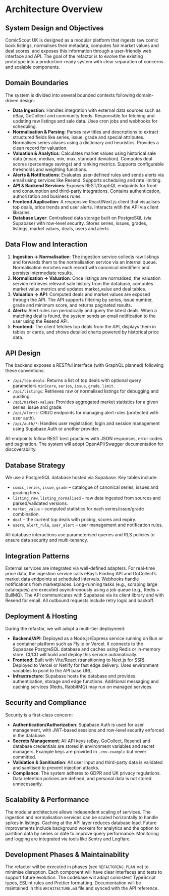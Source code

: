 # Architecture Overview

## System Design and Objectives

ComicScout UK is designed as a modular platform that ingests raw comic book listings, normalises their metadata, computes fair market values and deal scores, and exposes this information through a user-friendly web interface and API. The goal of the refactor is to evolve the existing prototype into a production-ready system with clear separation of concerns and scalable components.

## Domain Boundaries

The system is divided into several bounded contexts following domain-driven design:

* **Data Ingestion**: Handles integration with external data sources such as eBay, GoCollect and community feeds. Responsible for fetching and updating raw listings and sale data. Uses cron jobs and webhooks for scheduling.
* **Normalisation & Parsing**: Parses raw titles and descriptions to extract structured fields like series, issue, grade and special attributes. Normalises series aliases using a dictionary and heuristics. Provides a clean record for valuation.
* **Valuation & Analytics**: Calculates market values using historical sale data (mean, median, min, max, standard deviation). Computes deal scores (percentage savings) and ranking metrics. Supports configurable thresholds and weighting functions.
* **Alerts & Notifications**: Evaluates user-defined rules and sends alerts via email using services like Resend. Supports scheduling and rate limiting.
* **API & Backend Services**: Exposes REST/GraphQL endpoints for front-end consumption and third-party integrations. Contains authentication, authorization and business rules.
* **Frontend Application**: A responsive React/Next.js client that visualises top deals, price trends and user alerts. Interacts with the API via client libraries.
* **Database Layer**: Centralised data storage built on PostgreSQL (via Supabase) with row-level security. Stores series, issues, grades, listings, market values, deals, users and alerts.

## Data Flow and Interaction

1. **Ingestion → Normalisation**: The ingestion service collects raw listings and forwards them to the normalisation service via an internal queue. Normalisation enriches each record with canonical identifiers and persists intermediate results.
2. **Normalisation → Valuation**: Once listings are normalised, the valuation service retrieves relevant sale history from the database, computes market value metrics and updates market_value and deal tables.
3. **Valuation → API**: Computed deals and market values are exposed through the API. The API supports filtering by series, issue number, grade and minimum score, and returns paginated results.
4. **Alerts**: Alert rules run periodically and query the latest deals. When a matching deal is found, the system sends an email notification to the user using the Resend API.
5. **Frontend**: The client fetches top deals from the API, displays them in tables or cards, and shows detailed charts powered by historical price data.

## API Design

The backend exposes a RESTful interface (with GraphQL planned) following these conventions:

* `/api/top-deals`: Returns a list of top deals with optional query parameters `minScore`, `series`, `issue`, `grade`, `limit`.
* `/api/listings`: Retrieves raw or normalised listings for debugging and auditing.
* `/api/market-values`: Provides aggregated market statistics for a given series, issue and grade.
* `/api/alerts`: CRUD endpoints for managing alert rules (protected with user auth).
* `/api/auth/*`: Handles user registration, login and session management using Supabase Auth or another provider.

All endpoints follow REST best practices with JSON responses, error codes and pagination. The system will adopt OpenAPI/Swagger documentation for discoverability.

## Database Strategy

We use a PostgreSQL database hosted via Supabase. Key tables include:

* `comic_series`, `issue`, `grade` – catalogue of canonical series, issues and grading tiers.
* `listing_raw`, `listing_normalised` – raw data ingested from sources and parsed/validated versions.
* `market_value` – computed statistics for each series/issue/grade combination.
* `deal` – the current top deals with pricing, scores and expiry.
* `users`, `alert_rule`, `user_alert` – user management and notification rules.

All database interactions use parameterised queries and RLS policies to ensure data security and multi-tenancy.

## Integration Patterns

External services are integrated via well-defined adapters. For real-time price data, the ingestion service calls eBay’s Finding API and GoCollect’s market data endpoints at scheduled intervals. Webhooks handle notifications from marketplaces. Long-running tasks (e.g., scraping large catalogues) are executed asynchronously using a job queue (e.g., Redis + BullMQ). The API communicates with Supabase via its client library and with Resend for email. All outbound requests include retry logic and backoff.

## Deployment & Hosting

During the refactor, we will adopt a multi-tier deployment:

* **Backend/API**: Deployed as a Node.js/Express service running on Bun or a container platform such as Fly.io or Vercel. It connects to the Supabase PostgreSQL database and caches using Redis or in-memory store. CI/CD will build and deploy this service automatically.
* **Frontend**: Built with Vite/React (transitioning to Next.js for SSR). Deployed to Vercel or Netlify for fast edge delivery. Uses environment variables to point to the API base URL.
* **Infrastructure**: Supabase hosts the database and provides authentication, storage and edge functions. Additional messaging and caching services (Redis, RabbitMQ) may run on managed services.

## Security and Compliance

Security is a first-class concern:

* **Authentication/Authorization**: Supabase Auth is used for user management, with JWT-based sessions and row-level security enforced in the database.
* **Secrets Management**: All API keys (eBay, GoCollect, Resend) and database credentials are stored in environment variables and secret managers. Example keys are provided in `.env.example` but never committed.
* **Validation & Sanitisation**: All user input and third-party data is validated and sanitised to prevent injection attacks.
* **Compliance**: The system adheres to GDPR and UK privacy regulations. Data retention policies are defined, and personal data is not stored unnecessarily.

## Scalability & Performance

The modular architecture allows independent scaling of services. The ingestion and normalisation services can be scaled horizontally to handle spikes in listings. Caching at the API layer reduces database load. Future improvements include background workers for analytics and the option to partition data by series or date to improve query performance. Monitoring and logging are integrated via tools like Sentry and Logflare.

## Development Phases & Maintainability

The refactor will be executed in phases (see `REFACTORING_PLAN.md`) to minimise disruption. Each component will have clear interfaces and tests to support future evolution. The codebase will adopt consistent TypeScript types, ESLint rules and Prettier formatting. Documentation will be maintained in this `ARCHITECTURE.md` file and synced with the API reference.
